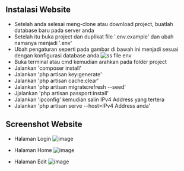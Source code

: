 ## Instalasi Website

- Setelah anda selesai meng-clone atau download project, buatlah database baru pada server anda
- Setelah itu buka project dan duplikat file '.env.example' dan ubah namanya menjadi '.env'
- Ubah pengaturan seperti pada gambar di bawah ini menjadi sesuai dengan konfigurasi database anda
    ![ss file env](https://user-images.githubusercontent.com/19872458/153229484-26ea4f25-9086-42c2-ae7f-fd913180b621.png)
- Buka terminal atau cmd kemudian arahkan pada folder project
- Jalankan 'composer install'
- Jalankan 'php artisan key:generate'
- Jalankan 'php artisan cache:clear'
- Jalankan 'php artisan migrate:refresh --seed'
- Jjalankan 'php artisan passport:install'
- Jalankan 'ipconfig' kemudian salin IPv4 Address yang tertera
- Jalankan 'php artisan serve --host=IPv4 Address anda'

## Screenshot Website

- Halaman Login
    ![image](https://user-images.githubusercontent.com/19872458/153230707-d589bf04-9412-4820-927d-f81bf849b9d8.png)

- Halaman Home
    ![image](https://user-images.githubusercontent.com/19872458/153230823-ee472a3c-54f6-4141-8898-56cb9f73daff.png)

- Halaman Edit
    ![image](https://user-images.githubusercontent.com/19872458/153230953-92be77af-b6c9-4014-8d9e-5026ab3da71b.png)
